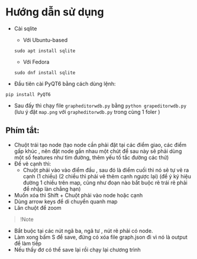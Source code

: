# Hướng dẫn sử dụng
- Cài sqlite 
    + Với Ubuntu-based

    ```
    sudo apt install sqlite
    ```
    + Với Fedora

    ``` 
    sudo dnf install sqlite
    ```
- Đầu tiên cài PyQT6 bằng cách dùng lệnh:

```
pip install PyQT6 
```
- Sau đấy thì chạy file `grapheditorwdb.py` bằng `python grapeditorwdb.py` (lưu ý đặt `map.png` với `grapheditorwdb.py` trong cùng 1 foler  )


## Phím tắt:

- Chuột trái tạo node (tạo node cần phải đặt tại các điểm giao, các điểm gấp khúc , nên đặt node gần nhau một chút  để sau này sẽ phải dùng một số features như tìm đường, thêm yếu tố tắc đường các thứ)
- Để vẽ cạnh thì:
    + Chuột phải vào vào điểm đầu , sau đó là điểm cuối thì nó sẽ tự vẽ ra cạnh (1 chiều) (2 chiều thì phải vẽ thêm cạnh ngược lại) (để ý ký hiệu đường 1 chiều trên map, cũng như đoạn nào bắt buộc rẽ trái rẽ phải để nhập làn chẳng hạn)
- Muốn xóa thì Shift + Chuột phải vào node hoặc cạnh
- Dùng arrow keys để di chuyển quanh map
- Lăn chuột để zoom

> !Note
- Bắt buộc tại các nút ngã ba, ngã tư , nút rẽ phải có node. 
- Làm xong bấm S để save, đừng có xóa file graph.json đi vì nó là output để làm tiếp
- Nếu thấy đơ có thể save lại rồi chạy lại chương trình
